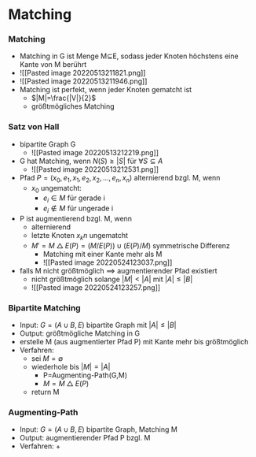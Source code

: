 # Matching
### Matching
+ Matching in G ist Menge M⊆E, sodass jeder Knoten höchstens eine Kante von M berührt
+ ![[Pasted image 20220513211821.png]]
+ ![[Pasted image 20220513211946.png]]
+ Matching ist perfekt, wenn jeder Knoten gematcht ist
	+ $|M|=\frac{|V|}{2}$
	+ größtmögliches Matching

### Satz von Hall
+ bipartite Graph G
	+ ![[Pasted image 20220513212219.png]]
+ G hat Matching, wenn $N(S)≥|S|$ für $∀S⊆A$
	+ ![[Pasted image 20220513212531.png]]
+ Pfad $P=(x_0,e_1,x_1,e_2,x_2,...,e_n,x_n)$ alternierend bzgl. M, wenn
	+ $x_0$ ungematcht:
		+ $e_i∈M$ für gerade i
		+ $e_i∉M$ für ungerade i
+ P ist augmentierend bzgl. M, wenn
	+ alternierend 
	+ letzte Knoten $x_kn$ ungematcht
	+ $M'=M△E(P)=(M/E(P))∪(E(P)/M)$ symmetrische Differenz
		+ Matching mit einer Kante mehr als M
		+ ![[Pasted image 20220524123037.png]]
+ falls M nicht größtmöglich ==> augmentierender Pfad existiert
	+ nicht größtmöglich solange $|M|<|A|$ mit $|A|≤|B|$
	+ ![[Pasted image 20220524123257.png]]

### Bipartite Matching
+ Input: $G=(A∪B,E)$ bipartite Graph mit $|A|≤|B|$
+ Output: größtmögliche Matching in G
+ erstelle M (aus augmentierter Pfad P) mit  Kante mehr bis größtmöglich
+ Verfahren:
	+ sei $M=∅$
	+ wiederhole bis $|M|=|A|$
		+ P=Augmenting-Path(G,M)
		+ $M=M△E(P)$
	+ return M

### Augmenting-Path
+ Input: $G=(A∪B,E)$ bipartite Graph, Matching M
+ Output: augmentierender Pfad P bzgl. M
+ Verfahren:
	+ 